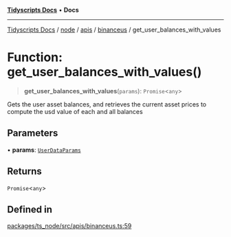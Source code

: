 [**Tidyscripts Docs**](../../../../../../../README.md) • **Docs**

***

[Tidyscripts Docs](../../../../../../../globals.md) / [node](../../../../../README.md) / [apis](../../../README.md) / [binanceus](../README.md) / get\_user\_balances\_with\_values

# Function: get\_user\_balances\_with\_values()

> **get\_user\_balances\_with\_values**(`params`): `Promise`\<`any`\>

Gets the user asset balances, and retrieves the current asset prices to compute 
the usd value of each and all balances

## Parameters

• **params**: [`UserDataParams`](../type-aliases/UserDataParams.md)

## Returns

`Promise`\<`any`\>

## Defined in

[packages/ts\_node/src/apis/binanceus.ts:59](https://github.com/sheunaluko/tidyscripts/blob/master/packages/ts_node/src/apis/binanceus.ts#L59)
